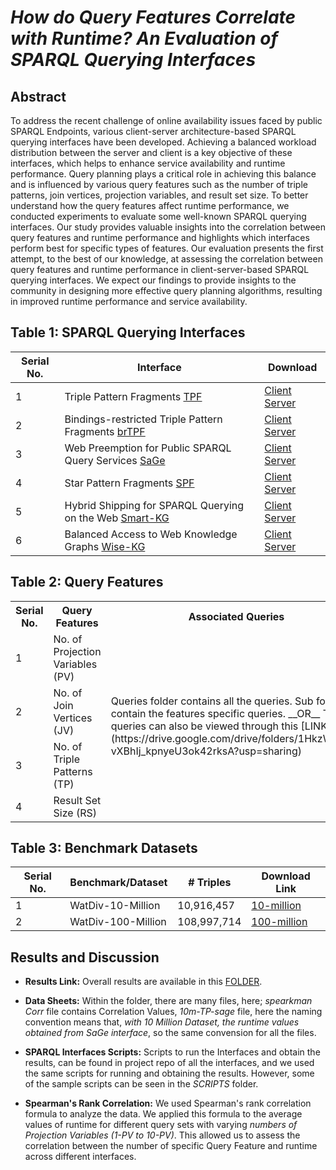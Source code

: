 # **_How do Query Features Correlate with Runtime? An Evaluation of SPARQL Querying Interfaces_**

## Abstract

To address the recent challenge of online availability issues faced by public SPARQL Endpoints, various client-server architecture-based SPARQL querying interfaces have been developed. Achieving a balanced workload distribution between the server and client is a key objective of these interfaces, which helps to enhance service availability and runtime performance. Query planning plays a critical role in achieving this balance and is influenced by various query features such as the number of triple patterns, join vertices, projection variables, and result set size. To better understand how the query features affect runtime performance, we conducted experiments to evaluate some well-known SPARQL querying interfaces. Our study provides valuable insights into the correlation between query features and runtime performance and highlights which interfaces perform best for specific types of features. Our evaluation presents the first attempt, to the best of our knowledge, at assessing the correlation between query features and runtime performance in client-server-based SPARQL querying interfaces. We expect our findings to provide insights to the community in designing more effective query planning algorithms, resulting in improved runtime performance and service availability.

## Table 1: SPARQL Querying Interfaces

| Serial No. | Interface                                            | Download                                                |
|------------|-------------------------------------------------|--------------------------------------------------------------|                      
| 1          | Triple Pattern Fragments [TPF](https://linkeddatafragments.org/specification/triple-pattern-fragments/)  | [Client](https://github.com/comunica/comunica) [Server](https://github.com/LinkedDataFragments/Server.js)                            |
| 2          | Bindings-restricted Triple Pattern Fragments [brTPF](https://arxiv.org/abs/1608.08148) | [Client](https://github.com/hartig/Client.js) [Server](https://github.com/LiUSemWeb/Server.Java) |
| 3          | Web Preemption for Public SPARQL Query Services [SaGe](https://sage.univ-nantes.fr/) | [Client](https://github.com/sage-org/sage-jena) [Server](https://github.com/sage-org/sage-engine)
| 4          | Star Pattern Fragments [SPF](https://arxiv.org/abs/2002.09172)         | [Client](https://github.com/Chraebe/StarPatternFragments/tree/master/SPF.Client) [Server](https://github.com/Chraebe/StarPatternFragments/tree/master/SPF.Server)                         |
| 5          | Hybrid Shipping for SPARQL Querying on the Web [Smart-KG](https://publikationen.bibliothek.kit.edu/1000122092)     | [Client](https://git.ai.wu.ac.at/beno/smartkg) [Server](https://git.ai.wu.ac.at/beno/smartkg/-/tree/master/smartkg-server?ref_type=heads)               |
| 6          | Balanced Access to Web Knowledge Graphs [Wise-KG](https://dl.acm.org/doi/10.1145/3442381.3449911) | [Client](https://github.com/WiseKG/WiseKG-Java/tree/main/WiseKG.Client) [Server](https://github.com/WiseKG/WiseKG-Java/tree/main/WiseKG.Server)     

## Table 2: Query Features
<table>
  <tr>
    <th>Serial No.</th>
    <th>Query Features</th>
    <th>Associated Queries</th>
  </tr>
  <tr>
    <td>1</td>
    <td>No. of Projection Variables (PV)   </td>
    <td rowspan="4">Queries folder contains all the queries. Sub folders contain the features specific queries. __OR__ The queries can also be viewed through this [LINK](https://drive.google.com/drive/folders/1HkzWdoji2-vXBhIj_kpnyeU3ok42rksA?usp=sharing) </td>
  </tr>
  <tr>
    <td>2</td>
    <td>No. of Join Vertices (JV)   </td>
  </tr>
  <tr>
    <td>3</td>
    <td>No. of Triple Patterns (TP)   </td>
  </tr>
  <tr>
    <td>4</td>
    <td>Result Set Size (RS)   </td>
  </tr>
</table>

                                       

## Table 3: Benchmark Datasets

| Serial No.   | Benchmark/Dataset    | # Triples    | Download Link |
|--------------|----------------------|--------------|------------|
| 1            | WatDiv-10-Million    | 10,916,457   | [10-million](https://files.dice-research.org/archive/intelligent-SPARQL-interface/watdiv.10M.tar.bz2)    |
| 2            | WatDiv-100-Million   | 108,997,714  | [100-million](https://files.dice-research.org/archive/intelligent-SPARQL-interface/watdiv.100M.tar.bz2)  |

## Results and Discussion

- **Results Link:** Overall results are available in this [FOLDER](https://drive.google.com/drive/folders/1BFQnvyYHn8Du1vuMqGRioIexzVSL81Gr?usp=sharing).
- **Data Sheets:** Within the folder, there are many files, here;  *spearkman Corr* file contains Correlation Values, *10m-TP-sage* file, here the naming convention means that, _with 10 Million Dataset, the runtime values obtained from SaGe interface_, so the same convension for all the files.

- **SPARQL Interfaces Scripts:** Scripts to run the Interfaces and obtain the results, can be found in project repo of all the interfaces, and we used the same scripts for running and obtaining the results. However, some of the sample scripts can be seen in the *SCRIPTS* folder.

- **Spearman's Rank Correlation:** We used Spearman's rank correlation formula to analyze the data. We applied this formula to the average values of runtime for different query sets with varying *numbers of Projection Variables (1-PV to 10-PV)*. This allowed us to assess the correlation between the number of specific Query Feature and runtime across different interfaces.
